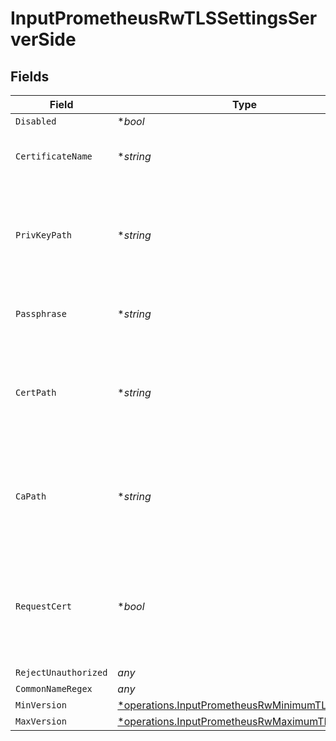 # InputPrometheusRwTLSSettingsServerSide


## Fields

| Field                                                                                                           | Type                                                                                                            | Required                                                                                                        | Description                                                                                                     |
| --------------------------------------------------------------------------------------------------------------- | --------------------------------------------------------------------------------------------------------------- | --------------------------------------------------------------------------------------------------------------- | --------------------------------------------------------------------------------------------------------------- |
| `Disabled`                                                                                                      | **bool*                                                                                                         | :heavy_minus_sign:                                                                                              | N/A                                                                                                             |
| `CertificateName`                                                                                               | **string*                                                                                                       | :heavy_minus_sign:                                                                                              | The name of the predefined certificate                                                                          |
| `PrivKeyPath`                                                                                                   | **string*                                                                                                       | :heavy_minus_sign:                                                                                              | Path on server containing the private key to use. PEM format. Can reference $ENV_VARS.                          |
| `Passphrase`                                                                                                    | **string*                                                                                                       | :heavy_minus_sign:                                                                                              | Passphrase to use to decrypt private key                                                                        |
| `CertPath`                                                                                                      | **string*                                                                                                       | :heavy_minus_sign:                                                                                              | Path on server containing certificates to use. PEM format. Can reference $ENV_VARS.                             |
| `CaPath`                                                                                                        | **string*                                                                                                       | :heavy_minus_sign:                                                                                              | Path on server containing CA certificates to use. PEM format. Can reference $ENV_VARS.                          |
| `RequestCert`                                                                                                   | **bool*                                                                                                         | :heavy_minus_sign:                                                                                              | Require clients to present their certificates. Used to perform client authentication using SSL certs.           |
| `RejectUnauthorized`                                                                                            | *any*                                                                                                           | :heavy_minus_sign:                                                                                              | N/A                                                                                                             |
| `CommonNameRegex`                                                                                               | *any*                                                                                                           | :heavy_minus_sign:                                                                                              | N/A                                                                                                             |
| `MinVersion`                                                                                                    | [*operations.InputPrometheusRwMinimumTLSVersion](../../models/operations/inputprometheusrwminimumtlsversion.md) | :heavy_minus_sign:                                                                                              | N/A                                                                                                             |
| `MaxVersion`                                                                                                    | [*operations.InputPrometheusRwMaximumTLSVersion](../../models/operations/inputprometheusrwmaximumtlsversion.md) | :heavy_minus_sign:                                                                                              | N/A                                                                                                             |